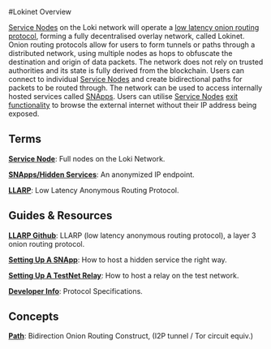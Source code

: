 #Lokinet Overview

[Service Nodes](../ServiceNodes/SNOverview.md) on the Loki network will operate a [low latency onion routing protocol](../Lokinet/LLARP.md), forming a fully decentralised overlay network, called Lokinet. Onion routing protocols allow for users to form tunnels or paths through a distributed network, using multiple nodes as hops to obfuscate the destination and origin of data packets.  The network does not rely on trusted authorities and its state is fully derived from the blockchain.  Users can connect to individual [Service Nodes](../ServiceNodes/SNOverview.md) and create bidirectional paths for packets to be routed through.  The network can be used to access internally hosted services called [SNApps](../Lokinet/SNApps.md). Users can utilise [Service Nodes](../ServiceNodes/SNOverview.md) [exit functionality](/ServiceNodes/ServiceNodeFunctions/#exit-nodes) to browse the external internet without their IP address being exposed.



## Terms

**[Service Node](../ServiceNodes/SNOverview.md)**: Full nodes on the Loki Network.

**[SNApps/Hidden Services](../Lokinet/SNApps.md)**: An anonymized IP endpoint.

**[LLARP](../Lokinet/LLARP.md)**: Low Latency Anonymous Routing Protocol.

## Guides & Resources

**[LLARP Github](https://github.com/loki-project/loki-network)**: LLARP (low latency anonymous routing protocol), a layer 3 onion routing protocol.

**[Setting Up A SNApp](../Lokinet/Guides/SNApps.md)**: How to host a hidden service the right way.

**[Setting Up A TestNet Relay](../Lokinet/Guides/TestNetRelay.md)**: How to host a relay on the test network.

**[Developer Info](../Lokinet/DeveloperInfo.md)**: Protocol Specifications.

## Concepts

**[Path](../Lokinet/LLARP.md)**: Bidirection Onion Routing Construct, (I2P tunnel / Tor circuit equiv.)



